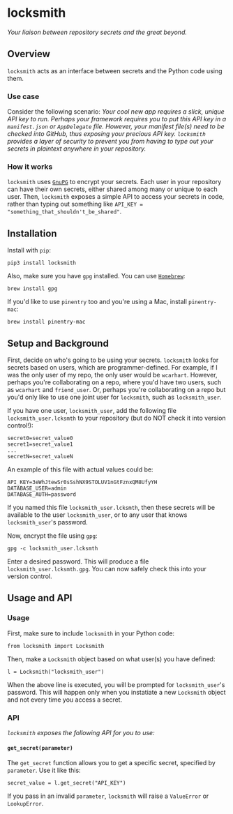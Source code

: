 # locksmith
*Your liaison between repository secrets and the great beyond.*

## Overview
`locksmith` acts as an interface between secrets and the Python code using them.

### Use case
Consider the following scenario: *Your cool new app requires a slick, unique API key to run. Perhaps your framework requires you to put this API key in a `manifest.json` or `AppDelegate` file. However, your manifest file(s) need to be checked into GitHub, thus exposing your precious API key. `locksmith` provides a layer of security to prevent you from having to type out your secrets in plaintext anywhere in your repository.*

### How it works
`locksmith` uses [`GnuPG`](https://www.gnupg.org/) to encrypt your secrets. Each user in your repository can have their own secrets, either shared among many or unique to each user. Then, `locksmith` exposes a simple API to access your secrets in code, rather than typing out something like `API_KEY = "something_that_shouldn't_be_shared"`.

## Installation
Install with `pip`:
```
pip3 install locksmith
```
Also, make sure you have `gpg` installed. You can use [`Homebrew`](https://brew.sh/):
```
brew install gpg
```
If you'd like to use `pinentry` too and you're using a Mac, install `pinentry-mac`:
```
brew install pinentry-mac
```

## Setup and Background
First, decide on who's going to be using your secrets. `locksmith` looks for secrets based on users, which are programmer-defined. For example, if I was the only user of my repo, the only user would be `wcarhart`. However, perhaps you're collaborating on a repo, where you'd have two users, such as `wcarhart` and `friend_user`. Or, perhaps you're collaborating on a repo but you'd only like to use one joint user for `locksmith`, such as `locksmith_user`.

If you have one user, `locksmith_user`, add the following file `locksmith_user.lcksmth` to your repository (but do NOT check it into version control!):
```
secret0=secret_value0
secret1=secret_value1
...
secretN=secret_valueN
```
An example of this file with actual values could be:
```
API_KEY=3eWhJtewSr0sSshNX9STOLUV1nGtFznxQM8UfyYH
DATABASE_USER=admin
DATABASE_AUTH=password
```
If you named this file `locksmith_user.lcksmth`, then these secrets will be available to the user `locksmith_user`, or to any user that knows `locksmith_user`'s password.

Now, encrypt the file using `gpg`:
```
gpg -c locksmith_user.lcksmth
```
Enter a desired password. This will produce a file `locksmith_user.lcksmth.gpg`. You can now safely check this into your version control.

## Usage and API
### Usage
First, make sure to include `locksmith` in your Python code:
```
from locksmith import Locksmith
```
Then, make a `Locksmith` object based on what user(s) you have defined:
```
l = Locksmith("locksmith_user")
```
When the above line is executed, you will be prompted for `locksmith_user`'s password. This will happen only when you instatiate a new `Locksmith` object and not every time you access a secret.

### API
*`locksmith` exposes the following API for you to use:*
#### `get_secret(parameter)`
The `get_secret` function allows you to get a specific secret, specified by `parameter`. Use it like this:
```
secret_value = l.get_secret("API_KEY")
```
If you pass in an invalid `parameter`, `locksmith` will raise a `ValueError` or `LookupError`.
